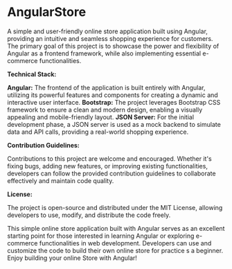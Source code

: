 # AngularStore
A simple and user-friendly online store application built using Angular, providing an intuitive and seamless shopping experience for customers. The primary goal of this project is to showcase the power and flexibility of Angular as a frontend framework, while also implementing essential e-commerce functionalities.

**Technical Stack:**

**Angular:** The frontend of the application is built entirely with Angular, utilizing its powerful features and components for creating a dynamic and interactive user interface.
**Bootstrap:** The project leverages Bootstrap CSS framework to ensure a clean and modern design, enabling a visually appealing and mobile-friendly layout.
**JSON Server:** For the initial development phase, a JSON server is used as a mock backend to simulate data and API calls, providing a real-world shopping experience.

**Contribution Guidelines:**

Contributions to this project are welcome and encouraged. Whether it's fixing bugs, adding new features, or improving existing functionalities, developers can follow the provided contribution guidelines to collaborate effectively and maintain code quality.

**License:**

The project is open-source and distributed under the MIT License, allowing developers to use, modify, and distribute the code freely.

This simple online store application built with Angular serves as an excellent starting point for those interested in learning Angular or exploring e-commerce functionalities in web development. Developers can use and customize the code to build their own online store for practice s a beginner. Enjoy building your online Store with Angular!
